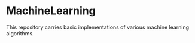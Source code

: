 # MachineLearning
This repository carries basic implementations of various machine learning algorithms.
